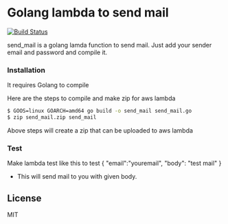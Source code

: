 # Golang lambda to send mail


[![Build Status](https://travis-ci.org/joemccann/dillinger.svg?branch=master)](https://travis-ci.org/joemccann/dillinger)

send_mail is a golang lamda function to send mail.
Just add your sender email and password and compile it.

### Installation

It requires Golang to compile

Here are the steps to compile and make zip for aws lambda
```sh
$ GOOS=linux GOARCH=amd64 go build -o send_mail send_mail.go
$ zip send_mail.zip send_mail
```
Above steps will create a zip that can be uploaded to aws lambda



### Test
Make lambda test like this to test
{
    "email":"youremail",
    "body": "test mail"
}
 - This will send mail to you with given body.

License
----

MIT

